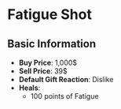 # Fatigue Shot

## Basic Information

- **Buy Price**: 1,000$
- **Sell Price**: 39$
- **Default Gift Reaction**: Dislike
- **Heals**:
  - 100 points of Fatigue